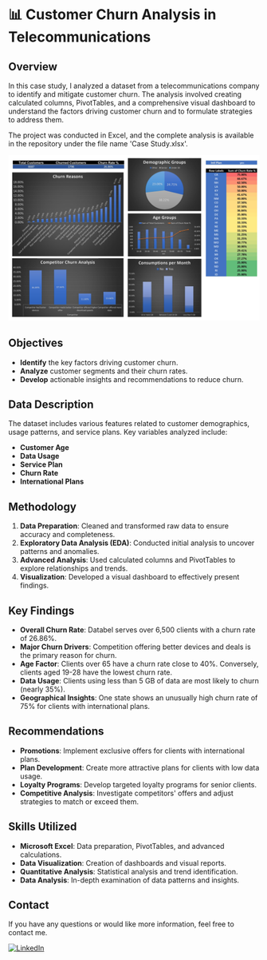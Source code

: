# 📊 Customer Churn Analysis in Telecommunications

## Overview
In this case study, I analyzed a dataset from a telecommunications company to identify and mitigate customer churn. The analysis involved creating calculated columns, PivotTables, and a comprehensive visual dashboard to understand the factors driving customer churn and to formulate strategies to address them.

The project was conducted in Excel, and the complete analysis is available in the repository under the file name 'Case Study.xlsx'.

![Analysis Image](https://github.com/jeanpaulomv/Analyzing-Customer-Churn-Case-Study-at-DataCamp/blob/main/Image%20Case%20Study.jpg?raw=true)

## Objectives
- **Identify** the key factors driving customer churn.
- **Analyze** customer segments and their churn rates.
- **Develop** actionable insights and recommendations to reduce churn.

## Data Description
The dataset includes various features related to customer demographics, usage patterns, and service plans. Key variables analyzed include:
- **Customer Age**
- **Data Usage**
- **Service Plan**
- **Churn Rate**
- **International Plans**

## Methodology
1. **Data Preparation**: Cleaned and transformed raw data to ensure accuracy and completeness.
2. **Exploratory Data Analysis (EDA)**: Conducted initial analysis to uncover patterns and anomalies.
3. **Advanced Analysis**: Used calculated columns and PivotTables to explore relationships and trends.
4. **Visualization**: Developed a visual dashboard to effectively present findings.

## Key Findings
- **Overall Churn Rate**: Databel serves over 6,500 clients with a churn rate of 26.86%.
- **Major Churn Drivers**: Competition offering better devices and deals is the primary reason for churn.
- **Age Factor**: Clients over 65 have a churn rate close to 40%. Conversely, clients aged 19-28 have the lowest churn rate.
- **Data Usage**: Clients using less than 5 GB of data are most likely to churn (nearly 35%).
- **Geographical Insights**: One state shows an unusually high churn rate of 75% for clients with international plans.

## Recommendations
- **Promotions**: Implement exclusive offers for clients with international plans.
- **Plan Development**: Create more attractive plans for clients with low data usage.
- **Loyalty Programs**: Develop targeted loyalty programs for senior clients.
- **Competitive Analysis**: Investigate competitors' offers and adjust strategies to match or exceed them.

## Skills Utilized
- **Microsoft Excel**: Data preparation, PivotTables, and advanced calculations.
- **Data Visualization**: Creation of dashboards and visual reports.
- **Quantitative Analysis**: Statistical analysis and trend identification.
- **Data Analysis**: In-depth examination of data patterns and insights.

## Contact

If you have any questions or would like more information, feel free to contact me.

<a href="https://www.linkedin.com/in/jeanpaulomv/"><img src="https://img.shields.io/badge/jeanpaulomv-0077B5?style=for-the-badge&logo=linkedin&logoColor=white" alt="LinkedIn" height="30"></a>
